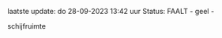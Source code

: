 laatste update: 
do 28-09-2023 13:42   uur 
Status: FAALT - geel - 
<div class="service Y">schijfruimte</div>